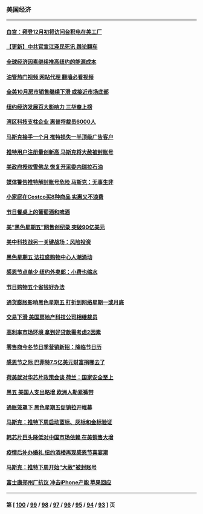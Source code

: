 ### 美国经济
---
#### [白宫：拜登12月初将访问台积电在美工厂](../../pages/ncid1078158/n13876214.md?12010445) 
#### [【更新】中共官宣江泽民死讯 舆论翻车](../../pages/ncid1078158/n13876029.md?12010445) 
#### [全球经济因素继续推高纽约的能源成本](../../pages/ncid1078158/n13875815.md?12010445) 
#### [油管热门视频 网站代理 翻墙必看视频](http://138.2.39.72:81/youtube.html?epic-marker?12010445)
#### [全美10月房市销售继续下滑 或接近市场底部](../../pages/ncid1078158/n13875069.md?12010445) 
#### [纽约经济发展百大影响力 三华裔上榜](../../pages/ncid1078158/n13874378.md?12010445) 
#### [湾区科技支柱企业 惠普将裁员6000人](../../pages/ncid1078158/n13874414.md?12010445) 
#### [马斯克接手一个月 推特损失一半顶级广告客户](../../pages/ncid1078158/n13874404.md?12010445) 
#### [推特用户注册量创新高 马斯克将大赦被封账号](../../pages/ncid1078158/n13874179.md?12010445) 
#### [美政府授权雪佛龙 恢复开采委内瑞拉石油](../../pages/ncid1078158/n13874152.md?12010445) 
#### [媒体警告推特解封账号危险 马斯克：无事生非](../../pages/ncid1078158/n13873858.md?12010445) 
#### [小家庭在Costco买8种商品 实惠又不浪费](../../pages/ncid1078158/n13872006.md?12010445) 
#### [节日餐桌上的葡萄酒和啤酒](../../pages/ncid1078158/n13874004.md?12010445) 
#### [美“黑色星期五”网售创纪录 突破90亿美元](../../pages/ncid1078158/n13873847.md?12010445) 
#### [美中科技战另一关键战场：风险投资](../../pages/ncid1078158/n13873321.md?12010445) 
#### [黑色星期五 法拉盛购物中心人潮涌动](../../pages/ncid1078158/n13873387.md?12010445) 
#### [感恩节点单少 纽约外卖郎：小费也缩水](../../pages/ncid1078158/n13873392.md?12010445) 
#### [节日购物五个省钱好办法](../../pages/ncid1078158/n13873400.md?12010445) 
#### [通货膨胀影响黑色星期五 打折到网络星期一或月底](../../pages/ncid1078158/n13873384.md?12010445) 
#### [交易下滑 美国房地产科技公司相继裁员](../../pages/ncid1078158/n13873382.md?12010445) 
#### [高利率市场环境 拿到好贷款需考虑2因素](../../pages/ncid1078158/n13873361.md?12010445) 
#### [零售商今冬节日季营销新招：降临节日历](../../pages/ncid1078158/n13873130.md?12010445) 
#### [感恩节之际 巴菲特7.5亿美元财富捐哪去了](../../pages/ncid1078158/n13873205.md?12010445) 
#### [荷美就对华芯片政策会谈 荷兰：国家安全至上](../../pages/ncid1078158/n13873080.md?12010445) 
#### [黑五 美国人支出略增 欧洲人勒紧裤带](../../pages/ncid1078158/n13873127.md?12010445) 
#### [通胀笼罩下 黑色星期五促销拉开帷幕](../../pages/ncid1078158/n13873074.md?12010445) 
#### [马斯克：推特下周启动蓝标、灰标和金标验证](../../pages/ncid1078158/n13872957.md?12010445) 
#### [韩芯片巨头降低对中国市场依赖 在美销售大增](../../pages/ncid1078158/n13872792.md?12010445) 
#### [疫情后补办婚礼 纽约酒楼再现感恩节喜宴潮](../../pages/ncid1078158/n13872709.md?12010445) 
#### [马斯克：推特下周开始“大赦”被封账号](../../pages/ncid1078158/n13872553.md?12010445) 
#### [富士康郑州厂抗议 冲击iPhone产能 苹果回应](../../pages/ncid1078158/n13872430.md?12010445) 

---
#### 第 [ [100](./100.md?12010445) / [99](./99.md?12010445) / [98](./98.md?12010445) / [97](./97.md?12010445) / [96](./96.md?12010445) / [95](./95.md?12010445) / [94](./94.md?12010445) / [93](./93.md?12010445) ] 页
